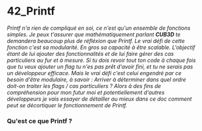 # 42_Printf

*Printf n'a rien de compliqué en soi, ce n'est qu'un ensemble de fonctions simples. Je peux t'assurer que mathématiquement parlant **CUB3D** te demandera beaucoup plus de réfléxion que Printf.
Le vrai défi de cette fonction c'est sa modularité. En gros sa capacité à être scalable. L'objectif étant de lui ajouter des fonctionnalités et de lui faire gérer des cas particuliers au fur et à mesure. Si tu dois revoir tout ton code à chaque fois que tu veux ajouter un flag tu n'es pas prêt d'avoir fini, et tu ne serais pas un développeur efficace.
Mais le vrai défi c'est celui engendré par ce besoin d'être modulaire, à savoir : Arriver à déterminer dans quel ordre doit-on traiter les flags / cas particuliers ? Alors à des fins de compréhension pour mon futur moi et potentiellement d'autres développeurs je vais essayer de détailler au mieux dans ce doc comment peut se décortiquer le fonctionnement de Printf.*

### Qu'est ce que Printf ?